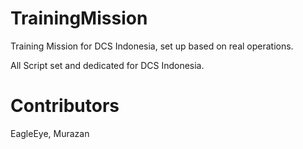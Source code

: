 # TrainingMission
Training Mission for DCS Indonesia, set up based on real operations.

All Script set and dedicated for DCS Indonesia.


# Contributors
EagleEye, Murazan
